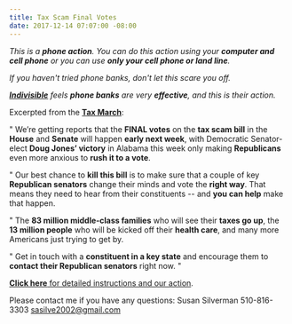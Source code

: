 ```yaml
---
title: Tax Scam Final Votes
date: 2017-12-14 07:07:00 -08:00
---
```


*This is a **phone action**.  You can do this action using your **computer and cell phone** or you can use **only your cell phone or land line**.*  

*If you haven't tried phone banks, don't let this scare you off.*

*[**Indivisible**](https://www.indivisible.org/) feels **phone banks** are very **effective**, and this is their action.*

Excerpted from the [**Tax March**](https://taxmarch.org/):

"  We’re getting reports that the **FINAL votes** on the **tax scam bill** in the **House** and **Senate** will happen **early next week**, with Democratic Senator-elect **Doug Jones’ victory** in Alabama this week only making **Republicans** even more anxious to **rush it to a vote**.

"  Our best chance to **kill this bill** is to make sure that a couple of key **Republican senators** change their minds and vote the **right way**. That means they need to hear from their constituents -- and **you can help** make that happen.

"  The **83 million middle-class families** who will see their **taxes go up**, the **13 million people** who will be kicked off their **health care**, and many more Americans just trying to get by.

"  Get in touch with a **constituent in a key state** and encourage them to **contact their Republican senators** right now.  "

[**Click here** for detailed instructions and our action](https://www.trumptaxscam.org/calls-to-kill-the-tax-scam/).

Please contact me if you have any questions:
Susan Silverman
510-816-3303
sasilve2002@gmail.com